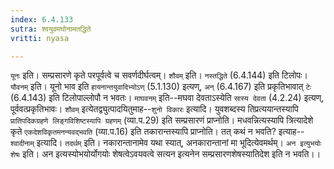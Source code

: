 ```yaml
---
index: 6.4.133
sutra: श्वयुवमघोनामतद्धिते
vritti: nyasa

---
```

`यूनः` इति। सम्प्रसारणे कृते परपूर्वत्वे च सवर्णदीर्घत्वम्। `शौवम्` इति। `नस्तद्धिते` (6.4.144) इति टिलोपः। `यौवनम्` इति। यूनो भाव इति `हायनान्तयुवादिभ्योऽण्` (5.1.130) इत्यण्, `अन्` (6.4.167) इति प्रकृतिभावात् `टेः` (6.4.143) इति टिलोपाल्लोपौ न भवतः। `माघवनम्` इति--मघवा देवताऽस्येति `सास्य देवता` (4.2.24) इत्यण्, पूर्ववत्प्रकृतिभावः। `शौवम्` इत्येतद्व्युत्पादयितुमाह--`शुनो विकारः` इत्यादि। युवशब्दस्य तिप्रत्ययान्तस्यापि `प्रातिपदिकग्रहणे लिङ्गविशिष्टस्यापि ग्रहणम्` (व्या.प.29) इति सम्प्रसारणं प्राप्नोति। मधवन्नित्यस्यापि त्रित्यादेशे कृते `एकदेशविकृतमनन्यवद्भवति` (व्या.प.16) इति तकारान्तस्यापि प्राप्नोति। तत् कथं न भवति? इत्याह--`श्वादीनाम्` इत्यादि।
`तदर्थम्` इति। नकारान्तानामेव यथा स्यात्, अनकारान्तानां मा भूदित्येवमर्थम्। `अन इत्युभयोः शेषः` इति। अन इत्यस्योभयोर्योगयोः शेषत्वेऽवयवत्वे सत्यन इत्यनेन सम्प्रसारणशेषस्यातिदेश इति न भवति।।